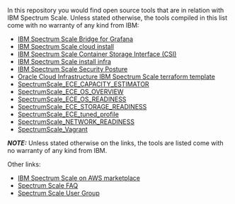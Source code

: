 In this repository you would find open source tools that are in relation with IBM Spectrum Scale. Unless stated otherwise, the tools compiled in this list come with no warranty of any kind from IBM:

 - [IBM Spectrum Scale Bridge for Grafana](https://github.com/IBM/ibm-spectrum-scale-bridge-for-grafana)
 - [IBM Spectrum Scale cloud install](https://github.com/IBM/ibm-spectrum-scale-cloud-install)
 - [IBM Spectrum Scale Container Storage Interface (CSI)](https://github.com/IBM/ibm-spectrum-scale-csi)
 - [IBM Spectrum Scale install infra](https://github.com/IBM/ibm-spectrum-scale-install-infra)
 - [IBM Spectrum Scale Security Posture](https://github.com/IBM/IBM-Spectrum-Scale-Security-Posture)
 - [Oracle Cloud Infrastructure IBM Spectrum Scale terraform template](https://github.com/oracle-quickstart/oci-ibm-spectrum-scale)
 - [SpectrumScale_ECE_CAPACITY_ESTIMATOR](https://github.com/IBM/SpectrumScale_ECE_CAPACITY_ESTIMATOR)
 - [SpectrumScale_ECE_OS_OVERVIEW](https://github.com/IBM/SpectrumScale_ECE_OS_OVERVIEW)
 - [SpectrumScale_ECE_OS_READINESS](https://github.com/IBM/SpectrumScale_ECE_OS_READINESS)
 - [SpectrumScale_ECE_STORAGE_READINESS](https://github.com/IBM/SpectrumScale_ECE_STORAGE_READINESS)
 - [SpectrumScale_ECE_tuned_profile](https://github.com/IBM/SpectrumScale_ECE_tuned_profile)
 - [SpectrumScale_NETWORK_READINESS](https://github.com/IBM/SpectrumScale_NETWORK_READINESS)
 - [SpectrumScale_Vagrant](https://github.com/IBM/SpectrumScaleVagrant)


 ***NOTE:*** Unless stated otherwise on the links, the tools are listed come with no warranty of any kind from IBM.
 
 Other links:
 - [IBM Spectrum Scale on AWS marketplace](https://aws.amazon.com/marketplace/pp/IBM-IBM-Spectrum-Scale/B07DRLMG2W)
 - [Spectrum Scale FAQ](https://www.ibm.com/support/knowledgecenter/en/STXKQY/gpfsclustersfaq.html)
 - [Spectrum Scale User Group](https://www.spectrumscaleug.org/)
